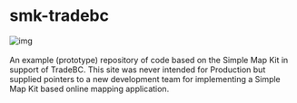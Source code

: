 # smk-tradebc
![img](https://img.shields.io/badge/Lifecycle-Stable-97ca00)<br>
<br>
An example (prototype) repository of code based on the Simple Map Kit in support of TradeBC.  This site was never intended for Production but supplied pointers to a new development team for implementing a Simple Map Kit based online mapping application.
